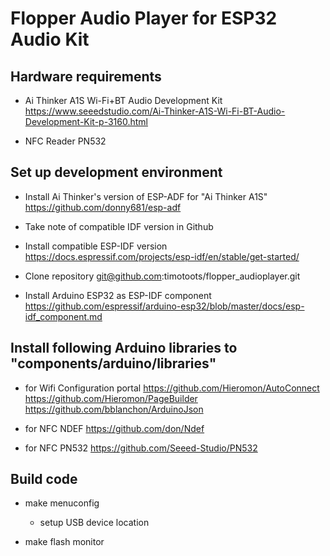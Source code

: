 # Flopper Audio Player for ESP32 Audio Kit

## Hardware requirements

*  Ai Thinker A1S Wi-Fi+BT Audio Development Kit
https://www.seeedstudio.com/Ai-Thinker-A1S-Wi-Fi-BT-Audio-Development-Kit-p-3160.html

* NFC Reader PN532

## Set up development environment

* Install Ai Thinker's version of ESP-ADF for "Ai Thinker A1S"
https://github.com/donny681/esp-adf

* Take note of compatible IDF version in Github

* Install compatible ESP-IDF version
https://docs.espressif.com/projects/esp-idf/en/stable/get-started/

* Clone repository
git@github.com:timotoots/flopper_audioplayer.git

* Install Arduino ESP32 as ESP-IDF component
https://github.com/espressif/arduino-esp32/blob/master/docs/esp-idf_component.md

## Install following Arduino libraries to "components/arduino/libraries"

* for Wifi Configuration portal
https://github.com/Hieromon/AutoConnect
https://github.com/Hieromon/PageBuilder
https://github.com/bblanchon/ArduinoJson

* for NFC NDEF
https://github.com/don/Ndef

* for NFC PN532
https://github.com/Seeed-Studio/PN532

## Build code

* make menuconfig

	* setup USB device location

* make flash monitor